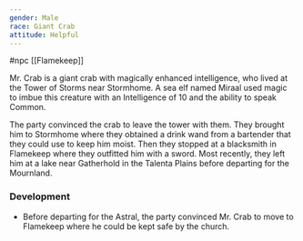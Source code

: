 ```yaml
---
gender: Male
race: Giant Crab
attitude: Helpful
---
```

 #npc [[Flamekeep]]

Mr. Crab is a giant crab with magically enhanced intelligence, who lived at the Tower of Storms near Stormhome.  A sea elf named Miraal used magic to imbue this creature with an Intelligence of 10 and the ability to speak Common.

The party convinced the crab to leave the tower with them. They brought him to Stormhome where they obtained a drink wand from a bartender that they could use to keep him moist. Then they stopped at a blacksmith in Flamekeep where they outfitted him with a sword. Most recently, they left him at a lake near Gatherhold in the Talenta Plains before departing for the Mournland.

### Development

* Before departing for the Astral, the party convinced Mr. Crab to move to Flamekeep where he could be kept safe by the church.
